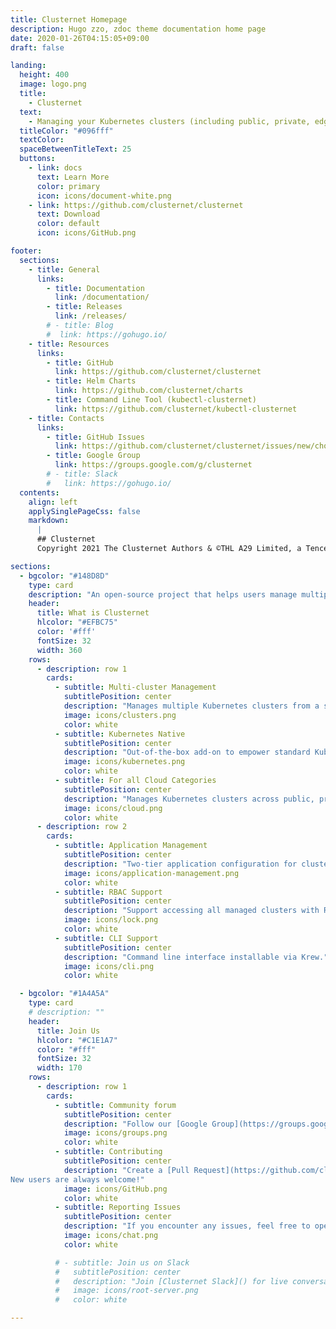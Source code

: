 ```yaml
---
title: Clusternet Homepage
description: Hugo zzo, zdoc theme documentation home page
date: 2020-01-26T04:15:05+09:00
draft: false

landing:
  height: 400
  image: logo.png
  title:
    - Clusternet
  text:
    - Managing your Kubernetes clusters (including public, private, edge, etc) as easily as visiting the Internet ⎈
  titleColor: "#096fff"
  textColor:
  spaceBetweenTitleText: 25
  buttons:
    - link: docs
      text: Learn More
      color: primary
      icon: icons/document-white.png
    - link: https://github.com/clusternet/clusternet
      text: Download
      color: default
      icon: icons/GitHub.png

footer:
  sections:
    - title: General
      links:
        - title: Documentation
          link: /documentation/
        - title: Releases
          link: /releases/
        # - title: Blog
        #  link: https://gohugo.io/
    - title: Resources
      links:
        - title: GitHub
          link: https://github.com/clusternet/clusternet
        - title: Helm Charts
          link: https://github.com/clusternet/charts
        - title: Command Line Tool (kubectl-clusternet)
          link: https://github.com/clusternet/kubectl-clusternet
    - title: Contacts
      links:
        - title: GitHub Issues
          link: https://github.com/clusternet/clusternet/issues/new/choose
        - title: Google Group
          link: https://groups.google.com/g/clusternet
        # - title: Slack
        #   link: https://gohugo.io/
  contents:
    align: left
    applySinglePageCss: false
    markdown:
      |
      ## Clusternet
      Copyright 2021 The Clusternet Authors & ©THL A29 Limited, a Tencent company. All Rights Reserved. [LICENSE](https://github.com/clusternet/clusternet/blob/main/LICENSE)

sections:
  - bgcolor: "#148D8D"
    type: card
    description: "An open-source project that helps users manage multiple Kubernetes clusters as easily as 'visiting the Internet' (thus the name 'Clusternet'). It is a general-purpose system for controlling Kubernetes clusters across different environments as if they were running locally."
    header:
      title: What is Clusternet
      hlcolor: "#EFBC75"
      color: '#fff'
      fontSize: 32
      width: 360
    rows:
      - description: row 1
        cards:
          - subtitle: Multi-cluster Management
            subtitlePosition: center
            description: "Manages multiple Kubernetes clusters from a single management cluster."
            image: icons/clusters.png
            color: white
          - subtitle: Kubernetes Native
            subtitlePosition: center
            description: "Out-of-the-box add-on to empower standard Kubernetes clusters"
            image: icons/kubernetes.png
            color: white
          - subtitle: For all Cloud Categories
            subtitlePosition: center
            description: "Manages Kubernetes clusters across public, private, hybrid, and edge clouds."
            image: icons/cloud.png
            color: white
      - description: row 2
        cards:
          - subtitle: Application Management
            subtitlePosition: center
            description: "Two-tier application configuration for cluster-specific values."
            image: icons/application-management.png
            color: white
          - subtitle: RBAC Support
            subtitlePosition: center
            description: "Support accessing all managed clusters with RBAC."
            image: icons/lock.png
            color: white
          - subtitle: CLI Support
            subtitlePosition: center
            description: "Command line interface installable via Krew."
            image: icons/cli.png
            color: white

  - bgcolor: "#1A4A5A"
    type: card
    # description: ""
    header:
      title: Join Us
      hlcolor: "#C1E1A7"
      color: "#fff"
      fontSize: 32
      width: 170
    rows:
      - description: row 1
        cards:
          - subtitle: Community forum
            subtitlePosition: center
            description: "Follow our [Google Group](https://groups.google.com/g/clusternet) for announcements and technical Discussions."
            image: icons/groups.png
            color: white
          - subtitle: Contributing
            subtitlePosition: center
            description: "Create a [Pull Request](https://github.com/clusternet/clusternet/pulls) on GitHub to get started.
New users are always welcome!"
            image: icons/GitHub.png
            color: white
          - subtitle: Reporting Issues
            subtitlePosition: center
            description: "If you encounter any issues, feel free to open an [issue](https://github.com/clusternet/clusternet/issues/new/choose)."
            image: icons/chat.png
            color: white

          # - subtitle: Join us on Slack
          #   subtitlePosition: center
          #   description: "Join [Clusternet Slack]() for live conversation and quick questions."
          #   image: icons/root-server.png
          #   color: white

---
```

